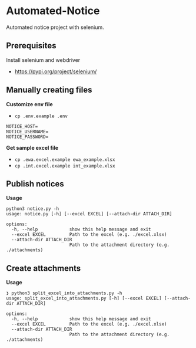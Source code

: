 # Automated-Notice
Automated notice project with selenium.

## Prerequisites
Install selenium and webdriver
- https://pypi.org/project/selenium/ 
## Manually creating files
**Customize env file**
- `cp .env.example .env`
```
NOTICE_HOST=
NOTICE_USERNAME=
NOTICE_PASSWORD=
```
**Get sample excel file**
- `cp .ewa.excel.example ewa_example.xlsx`
- `cp .int.excel.example int_example.xlsx`

## Publish notices 
**Usage**
```
python3 notice.py -h
usage: notice.py [-h] [--excel EXCEL] [--attach-dir ATTACH_DIR]

options:
  -h, --help            show this help message and exit
  --excel EXCEL         Path to the excel (e.g. ./excel.xlsx)
  --attach-dir ATTACH_DIR
                        Path to the attachment directory (e.g. ./attachments)
```

## Create attachments
**Usage**
```
❯ python3 split_excel_into_attachments.py -h
usage: split_excel_into_attachments.py [-h] [--excel EXCEL] [--attach-dir ATTACH_DIR]

options:
  -h, --help            show this help message and exit
  --excel EXCEL         Path to the excel (e.g. ./excel.xlsx)
  --attach-dir ATTACH_DIR
                        Path to the attachment directory (e.g. ./attachments)
```
